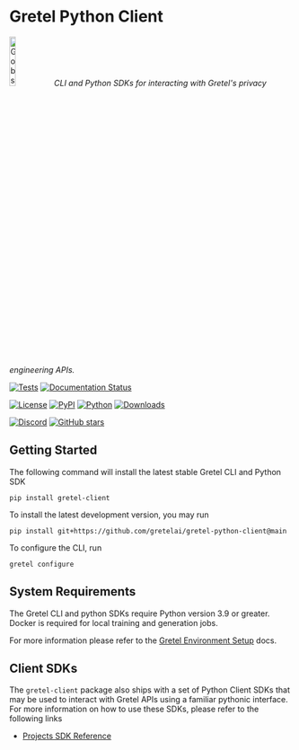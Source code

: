 # Gretel Python Client

<p align="left">
<img width=15% src="https://gretel-public-website.s3.amazonaws.com/assets/gobs_the_cat_@1x.png" alt="Gobs the Gretel.ai cat" />
<i>CLI and Python SDKs for interacting with Gretel's privacy engineering APIs.</i>
</p>

[![Tests](https://github.com/gretelai/gretel-python-client/actions/workflows/tests.yml/badge.svg)](https://github.com/gretelai/gretel-python-client/actions/workflows/tests.yml)
[![Documentation Status](https://readthedocs.org/projects/gretel-client/badge/?version=stable)](https://gretel-client.readthedocs.io/en/stable/?badge=stable?badge=stable)

[![License](https://img.shields.io/github/license/gretelai/gretel-python-client)](https://github.com/gretelai/gretel-python-client/blob/main/LICENSE)
[![PyPI](https://badge.fury.io/py/gretel-client.svg)](https://badge.fury.io/py/gretel-client)
[![Python](https://img.shields.io/pypi/pyversions/gretel-client.svg)](https://github.com/gretelai/gretel-python-client)
[![Downloads](https://pepy.tech/badge/gretel-client)](https://pepy.tech/project/gretel-client)

[![Discord](https://img.shields.io/discord/1007817822614847500?label=Discord&logo=Discord&style=social)](https://gretel.ai/discord)
[![GitHub stars](https://img.shields.io/github/stars/gretelai/gretel-python-client?style=social)](https://github.com/gretelai/gretel-python-client)

## Getting Started

The following command will install the latest stable Gretel CLI and Python SDK

```
pip install gretel-client
```

To install the latest development version, you may run

```
pip install git+https://github.com/gretelai/gretel-python-client@main
```

To configure the CLI, run

```
gretel configure
```

## System Requirements

The Gretel CLI and python SDKs require Python version 3.9 or greater. Docker is required for local training and generation jobs.

For more information please refer to the [Gretel Environment Setup](https://docs.gretel.ai/environment-setup) docs.

## Client SDKs

The `gretel-client` package also ships with a set of Python Client SDKs that may be used to interact with Gretel APIs using a familiar pythonic interface. For more information on how to use these SDKs, please refer to the following links

- [Projects SDK Reference](https://python.docs.gretel.ai/en/latest/projects/index.html)
